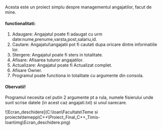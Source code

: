 Acesta este un proiect simplu despre managementul angajatilor, facut de mine.

#### functionalitati: 
1. Adaugare: Angajatul poate fi adaugat cu urm date:nume,prenume,varsta,post,salariu,id.
2. Cautare: Angajatul\angajatii pot fi cautati dupa oricare dintre informatiile lor.
3. Stergere: Angajatul poate fi sters in totalitate.
4. Afisare: Afisarea tuturor angajatilor.
5. Actualizare: Angajatul poate fi Actualizat complet.
6. Afisare Owner.
7. Programul poate functiona in totalitate cu argumente din consola.

#### Obervatii!
Programul necesita cel putin 2 argumente pt a rula, numele fisierului unde sunt scrise datele (in acest caz angajati.txt) si unul oarecare.

![Ecran_deschidere](C:\Ioan\Facultate\Teme si proiecte\temepp\C++\Proiect_Final_C++_Timis-Ioan\img\Ecran_deschidere.png)
